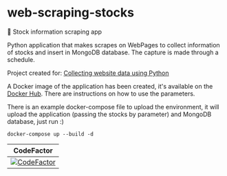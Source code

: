 # web-scraping-stocks
💸 Stock information scraping app

Python application that makes scrapes on WebPages to collect information of stocks and insert in MongoDB database. The capture is made through a schedule.

Project created for: [Collecting website data using Python](https://medium.com/swlh/collecting-website-data-using-python-302c7c541dcd)

A Docker image of the application has been created, it's available on the [Docker Hub](https://hub.docker.com/repository/docker/rafaeldalsenter/web-scraping-stocks). There are instructions on how to use the parameters.

There is an example docker-compose file to upload the environment, it will upload the application (passing the stocks by parameter) and MongoDB database, just run :)

```
docker-compose up --build -d
``` 

| CodeFactor |
|:---:|
|[![CodeFactor](https://www.codefactor.io/repository/github/rafaeldalsenter/web-scraping-stocks/badge)](https://www.codefactor.io/repository/github/rafaeldalsenter/web-scraping-stocks)|
